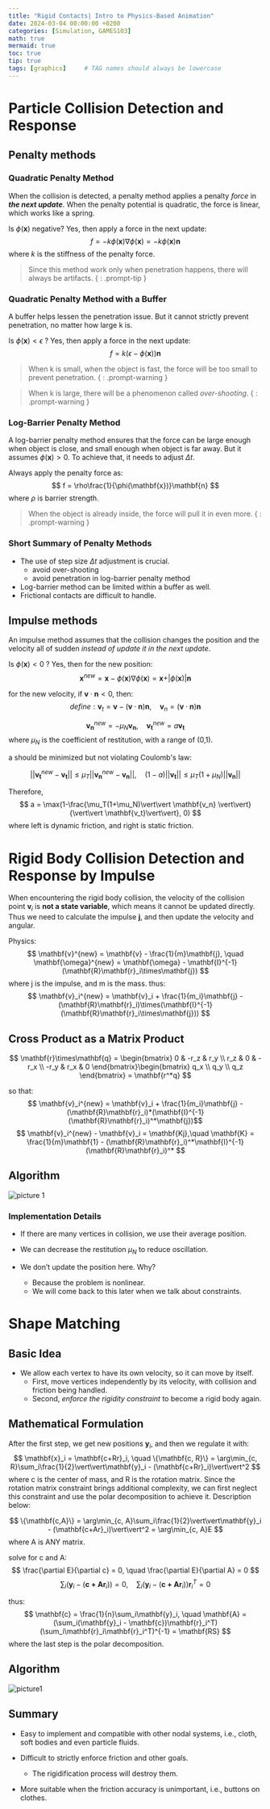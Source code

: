 ```yaml
---
title: "Rigid Contacts| Intro to Physics-Based Animation"
date: 2024-03-04 00:00:00 +0200
categories: [Simulation, GAMES103]
math: true
mermaid: true
toc: true
tip: true
tags: [graphics]     # TAG names should always be lowercase
---
```

 
# Particle  Collision Detection and Response

## Penalty methods

### Quadratic Penalty Method
When the collision is detected, a penalty method applies a penalty *force* in ***the next update***. When the penalty potential is quadratic, the force is linear, which works like a spring.

Is $\phi(\mathbf{x})$ negative? Yes, then apply a force in the next update:
$$
f = -k\phi(\mathbf{x})\nabla\phi(\mathbf{x})=-k\phi(\mathbf{x})\mathbf{n}
$$
where $k$ is the stiffness of the penalty force.

> Since this method work only when penetration happens, there will always be artifacts.
{ : .prompt-tip }

### Quadratic Penalty Method with a Buffer

A buffer helps lessen the penetration issue. But it cannot strictly prevent penetration, no matter how large k is.

Is $\phi(\mathbf{x}) < \epsilon$ ? Yes, then apply a force in the next update:
$$
f =k(\epsilon - \phi(\mathbf{x}))\mathbf{n}
$$

> When k is small, when the object is fast, the force will be too small to prevent penetration. 
{ : .prompt-warning } 

> When k is large, there will be a phenomenon called *over-shooting*.
{ : .prompt-warning }

### Log-Barrier Penalty Method
A log-barrier penalty method ensures that the force can be large enough when object is close, and small enough when object is far away.
But it assumes $\phi(\mathbf{x}) > 0$. To achieve that, it needs to adjust $\Delta t$.

Always apply the penalty force as:
$$
f = \rho\frac{1}{\phi(\mathbf{x})}\mathbf{n}
$$
where $\rho$ is barrier strength.

> When the object is already inside, the force will pull it in even more.
{ : .prompt-warning }

### Short Summary of Penalty Methods
- The use of step size $\Delta t$ adjustment is crucial.
  - avoid over-shooting
  - avoid penetration in log-barrier penalty method
- Log-barrier method can be limited within a buffer as well.
- Frictional contacts are difficult to handle.

## Impulse methods
An impulse method assumes that the collision changes the position and the velocity all of sudden *instead of update it in the next update*.

Is $\phi(\mathbf{x}) < 0$ ? Yes, then for the new position:
$$
\mathbf{x} ^{new} = \mathbf{x} - \phi(\mathbf{x})\nabla\phi(\mathbf{x})=\mathbf{x} + \vert \phi(\mathbf{x})\vert\mathbf{n}
$$

for the new velocity, if $\mathbf{v} \cdot \mathbf{n} < 0$, then:
$$
define: \mathbf{v}_{t} = \mathbf{v} - (\mathbf{v} \cdot \mathbf{n})\mathbf{n}, \quad \mathbf{v}_{n} = (\mathbf{v} \cdot \mathbf{n})\mathbf{n}
$$ 

$$
\mathbf{v_n}^{new} = -\mu_N\mathbf{v_n}, \quad \mathbf{v_t}^{new} = a\mathbf{v_t}
$$
where $\mu_N$ is the coefficient of restitution, with a range of (0,1).

a should be minimized but not violating Coulomb's law:

$$
\vert\vert \mathbf{v_t}^{new} - \mathbf{v_t}\vert\vert \leq \mu_T\vert\vert \mathbf{v_n}^{new} - \mathbf{v_n} \vert\vert, \quad
(1-a)\vert\vert \mathbf{v_t}\vert\vert \leq \mu_T(1+\mu_N)\vert\vert \mathbf{v_n} \vert\vert
$$

Therefore,
$$
a = \max(1-\frac{\mu_T(1+\mu_N)\vert\vert \mathbf{v_n} \vert\vert}{\vert\vert \mathbf{v_t}\vert\vert}, 0)
$$
where left is dynamic friction, and right is static friction.


# Rigid Body Collision Detection and Response by Impulse
When encountering the rigid body collision, the velocity of the collision point $\mathbf{v}_i$ is **not a state variable**, which means it cannot be updated directly. Thus we need to calculate the impulse $\mathbf{j}$, and then update the velocity and angular.

Physics:
$$
\mathbf{v}^{new} = \mathbf{v} - \frac{1}{m}\mathbf{j}, \quad \mathbf{\omega}^{new} = \mathbf{\omega} - \mathbf{I}^{-1}(\mathbf{R}\mathbf{r}_i\times\mathbf{j})
$$
where j is the impulse, and m is the mass.
thus:
$$
\mathbf{v}_i^{new} = \mathbf{v}_i + \frac{1}{m_i}\mathbf{j} - (\mathbf{R}\mathbf{r}_i)\times(\mathbf{I}^{-1}(\mathbf{R}\mathbf{r}_i\times\mathbf{j}))
$$

## Cross Product as a Matrix Product
$$
\mathbf{r}\times\mathbf{q} = \begin{bmatrix}
0 & -r_z & r_y \\
r_z & 0 & -r_x \\
-r_y & r_x & 0
\end{bmatrix}\begin{bmatrix}
q_x \\
q_y \\
q_z
\end{bmatrix}
= \mathbf{r^*q}
$$

so that:
$$
\mathbf{v}_i^{new} = \mathbf{v}_i + \frac{1}{m_i}\mathbf{j} - (\mathbf{R}\mathbf{r}_i)*(\mathbf{I}^{-1}(\mathbf{R}\mathbf{r}_i)^*\mathbf{j})$$
$$
\mathbf{v}_i^{new} - \mathbf{v}_i = \mathbf{Kj},\quad \mathbf{K} = \frac{1}{m}\mathbf{1} - (\mathbf{R}\mathbf{r}_i)^*\mathbf{I}^{-1}(\mathbf{R}\mathbf{r}_i)^*
$$

## Algorithm
![picture 1](/images/image.png)


### Implementation Details
- If there are many vertices in collision, we use their average position.

- We can decrease the restitution $\mu_N$ to reduce oscillation.

- We don’t update the position here. Why?
    - Because the problem is nonlinear.
    - We will come back to this later when we talk about constraints.


# Shape Matching
## Basic Idea

- We allow each vertex to have its own velocity, so it can move by itself.
    - First, move vertices independently by its velocity, with collision and friction being handled.
    - Second, *enforce the rigidity constraint* to become a rigid body again.

## Mathematical Formulation
After the first step, we get new positions $\mathbf{y}_i$, and then we regulate it with:
$$
\mathbf{x}_i = \mathbf{c+Rr}_i, \quad
\{\mathbf{c, R}\} = \arg\min_{c, R}\sum_i\frac{1}{2}\vert\vert\mathbf{y}_i - (\mathbf{c+Rr}_i)\vert\vert^2
$$
where c is the center of mass, and R is the rotation matrix. Since the rotation matrix constraint brings additional complexity, we can first neglect this constraint and use the polar decomposition to achieve it. Description below:

$$
\{\mathbf{c,A}\} = \arg\min_{c, A}\sum_i\frac{1}{2}\vert\vert\mathbf{y}_i - (\mathbf{c+Ar}_i)\vert\vert^2 = \arg\min_{c, A}E
$$
where A is ANY matrix.

solve for c and A:
$$
\frac{\partial E}{\partial c} = 0, \quad \frac{\partial E}{\partial A} = 0
$$
$$
\sum_i(\mathbf{y}_i - (\mathbf{c+Ar}_i)) = 0, \quad \sum_i(\mathbf{y}_i - (\mathbf{c+Ar}_i))\mathbf{r}_i^T = 0
$$

thus:
$$
\mathbf{c} = \frac{1}{n}\sum_i\mathbf{y}_i, \quad \mathbf{A} = (\sum_i(\mathbf{y}_i - \mathbf{c})\mathbf{r}_i^T)(\sum_i\mathbf{r}_i\mathbf{r}_i^T)^{-1} = \mathbf{RS}
$$
where the last step is the polar decomposition.

## Algorithm
![picture1](/images/image1.png)
## Summary
- Easy to implement and compatible with other nodal systems, i.e., cloth, soft bodies and even particle fluids.

- Difficult to strictly enforce friction and other goals.
  - The rigidification process will destroy them.

- More suitable when the friction accuracy is unimportant, i.e., buttons on clothes.





    
